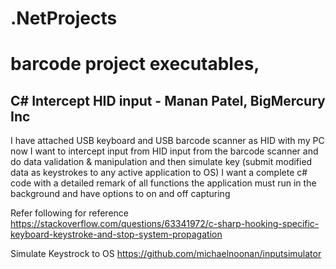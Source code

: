 # .NetProjects

# barcode project executables,
## C# Intercept HID input - Manan Patel, BigMercury Inc

I have attached USB keyboard and USB barcode scanner as HID with my PC now I want to intercept input from HID input from the barcode scanner and do data validation & manipulation and then simulate key (submit modified data as keystrokes to any active application to OS)
I want a complete c# code with a detailed remark of all functions the application must run in the background and have options to on and off capturing

Refer following for reference
https://stackoverflow.com/questions/63341972/c-sharp-hooking-specific-keyboard-keystroke-and-stop-system-propagation

Simulate Keystrock to OS
https://github.com/michaelnoonan/inputsimulator
